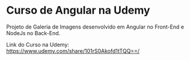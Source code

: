 # Curso de Angular na Udemy

Projeto de Galeria de Imagens desenvolvido em Angular no Front-End e NodeJs no Back-End.        

Link do Curso na Udemy: https://www.udemy.com/share/101rS0Akofd1tTQQ==/    

